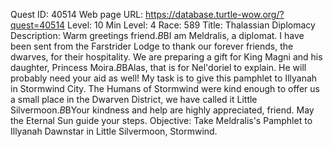 Quest ID: 40514
Web page URL: https://database.turtle-wow.org/?quest=40514
Level: 10
Min Level: 4
Race: 589
Title: Thalassian Diplomacy
Description: Warm greetings friend.$B$BI am Meldralis, a diplomat. I have been sent from the Farstrider Lodge to thank our forever friends, the dwarves, for their hospitality. We are preparing a gift for King Magni and his daughter, Princess Moira.$B$BAlas, that is for Nel'doriel to explain. He will probably need your aid as well! My task is to give this pamphlet to Illyanah in Stormwind City. The Humans of Stormwind were kind enough to offer us a small place in the Dwarven District, we have called it Little Silvermoon.$B$BYour kindness and help are highly appreciated, friend. May the Eternal Sun guide your steps.
Objective: Take Meldralis's Pamphlet to Illyanah Dawnstar in Little Silvermoon, Stormwind.
